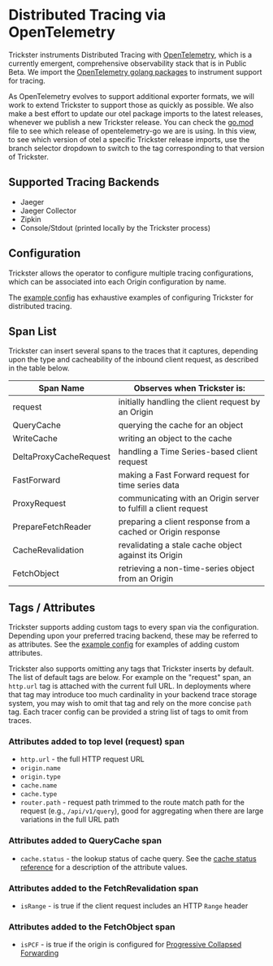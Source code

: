 # Distributed Tracing via OpenTelemetry

Trickster instruments Distributed Tracing with [OpenTelemetry](http://opentelemetry.io/), which is a currently emergent, comprehensive observability stack that is in Public Beta. We import the [OpenTelemetry golang packages](https://github.com/open-telemetry/opentelemetry-go) to instrument support for tracing.

As OpenTelemetry evolves to support additional exporter formats, we will work to extend Trickster to support those as quickly as possible. We also make a best effort to update our otel package imports to the latest releases, whenever we publish a new Trickster release. You can check the [go.mod](../go.mod) file to see which release of opentelemetry-go we are is using. In this view, to see which version of otel a specific Trickster release imports, use the branch selector dropdown to switch to the tag corresponding to that version of Trickster.

## Supported Tracing Backends

- Jaeger
- Jaeger Collector
- Zipkin
- Console/Stdout (printed locally by the Trickster process)

## Configuration

Trickster allows the operator to configure multiple tracing configurations, which can be associated into each Origin configuration by name.

The [example config](../cmd/trickster/conf/example.conf) has exhaustive examples of configuring Trickster for distributed tracing.

## Span List

Trickster can insert several spans to the traces that it captures, depending upon the type and cacheability of the inbound client request, as described in the table below.

| Span Name              | Observes when Trickster is: |
| ---------------------- | ------------- |
| request                | initially handling the client request by an Origin |
| QueryCache             | querying the cache for an object |
| WriteCache             | writing an object to the cache |
| DeltaProxyCacheRequest | handling a Time Series-based client request |
| FastForward            | making a Fast Forward request for time series data |
| ProxyRequest           | communicating with an Origin server to fulfill a client request |
| PrepareFetchReader     | preparing a client response from a cached or Origin response |
| CacheRevalidation      | revalidating a stale cache object against its Origin |
| FetchObject            | retrieving a non-time-series object from an Origin |

## Tags / Attributes

Trickster supports adding custom tags to every span via the configuration. Depending upon your preferred tracing backend, these may be referred to as attributes. See the [example config](../cmd/trickster/conf/example.conf) for examples of adding custom attributes.

Trickster also supports omitting any tags that Trickster inserts by default. The list of default tags are below. For example on the "request" span, an `http.url` tag is attached with the current full URL. In deployments where that tag may introduce too much cardinality in your backend trace storage system, you may wish to omit that tag and rely on the more concise `path` tag. Each tracer config can be provided a string list of tags to omit from traces.

### Attributes added to top level (request) span

- `http.url` - the full HTTP request URL
- `origin.name`
- `origin.type`
- `cache.name`
- `cache.type`
- `router.path` - request path trimmed to the route match path for the request (e.g., `/api/v1/query`), good for aggregating when there are large variations in the full URL path

### Attributes added to QueryCache span

- `cache.status` - the lookup status of cache query. See the [cache status reference](./caches.md#cache-status) for a description of the attribute values.

### Attributes added to the FetchRevalidation span

- `isRange` - is true if the client request includes an HTTP `Range` header

### Attributes added to the FetchObject span

- `isPCF` - is true if the origin is configured for [Progressive Collapsed Forwarding](./collapsed-forwarding.md#progressive-collapsed-forwarding)